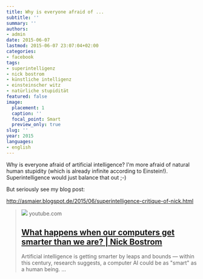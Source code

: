 ```yaml
---
title: Why is everyone afraid of ...
subtitle: ''
summary: ''
authors:
- admin
date: 2015-06-07
lastmod: 2015-06-07 23:07:04+02:00
categories:
- facebook
tags:
- superintelligenz
- nick bostrom
- künstliche intelligenz
- einsteinscher witz
- natürliche stupidität
featured: false
image:
  placement: 1
  caption: ''
  focal_point: Smart
  preview_only: true
slug: ''
year: 2015
languages:
- english
---
```


Why is everyone afraid of artificial intelligence? I'm more afraid of natural human stupidity (which is already infinite according to Einstein!).  Superintelligence would just balance that out ;-)

But seriously see my blog post:

http://asmaier.blogspot.de/2015/06/superintelligence-critique-of-nick.html
> [![](https://i.ytimg.com/vi/MnT1xgZgkpk/maxresdefault.jpg)](https://www.youtube.com/watch?v=MnT1xgZgkpk)
> youtube.com
> ## [What happens when our computers get smarter than we are? | Nick Bostrom](https://www.youtube.com/watch?v=MnT1xgZgkpk)
>
>Artificial intelligence is getting smarter by leaps and bounds — within this century, research suggests, a computer AI could be as "smart" as a human being. ...
